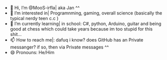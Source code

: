 - 👋 Hi, I’m @MooS-irfla| aka Jan ^^
- 👀 I’m interested in| Programnming, gaming, overall science (basically the typical nerdy teen c.c )
- 🌱 I’m currently learning| in school: C#, python, Arduino, guitar and being good at chess which could take years because im too stupid for this shit...
- 📫 How to reach me|: dafuq i know? does GitHub has an Private messanger? if so, then via Private messages ^^
- 😄 Pronouns: He/Him

<!---
MooS-irfla/MooS-irfla is a ✨ special ✨ repository because its `README.md` (this file) appears on your GitHub profile.
You can click the Preview link to take a look at your changes.
--->
